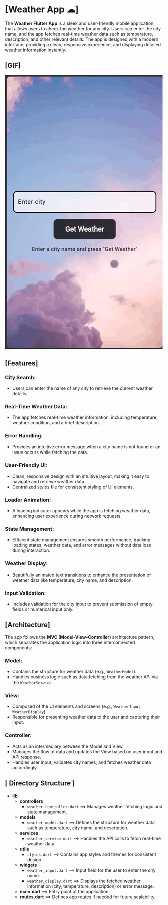 # [Weather App ☁]
The **Weather Flutter App** is a sleek and user-friendly mobile application that allows users to check the weather for any city. Users can enter the city name, and the app fetches real-time weather data such as temperature, description, and other relevant details. The app is designed with a modern interface, providing a clean, responsive experience, and displaying detailed weather information instantly.

## [GIF]
![Loading...](Gif/gif1.gif)

## [Features]

### City Search:
- Users can enter the name of any city to retrieve the current weather details.

### Real-Time Weather Data:
- The app fetches real-time weather information, including temperature, weather condition, and a brief description.

### Error Handling:
- Provides an intuitive error message when a city name is not found or an issue occurs while fetching the data.

### User-Friendly UI:
- Clean, responsive design with an intuitive layout, making it easy to navigate and retrieve weather data.
- Centralized styles file for consistent styling of UI elements.

### Loader Animation:
- A loading indicator appears while the app is fetching weather data, enhancing user experience during network requests.

### State Management:
- Efficient state management ensures smooth performance, tracking loading states, weather data, and error messages without data loss during interaction.

### Weather Display:
- Beautifully animated text transitions to enhance the presentation of weather data like temperature, city name, and description.

### Input Validation:
- Includes validation for the city input to prevent submission of empty fields or numerical input only.

## [Architecture]

The app follows the **MVC (Model-View-Controller)** architecture pattern, which separates the application logic into three interconnected components:

### Model:
- Contains the structure for weather data (e.g., `WeatherModel`).
- Handles business logic such as data fetching from the weather API via the `WeatherService`.

### View:
- Composed of the UI elements and screens (e.g., `WeatherInput`, `WeatherDisplay`).
- Responsible for presenting weather data to the user and capturing their input.

### Controller:
- Acts as an intermediary between the Model and View.
- Manages the flow of data and updates the View based on user input and API response.
- Handles user input, validates city names, and fetches weather data accordingly.

## [ Directory Structure ]

- **lib**
   - **controllers**
      - `weather_controller.dart` ==> Manages weather fetching logic and state management.
   - **models**
      - `weather_model.dart` ==> Defines the structure for weather data such as temperature, city name, and description.
   - **services**
      - `weather_service.dart` ==> Handles the API calls to fetch real-time weather data.
   - **utils**
      - `styles.dart` ==> Contains app styles and themes for consistent design.
   - **widgets**
      - `weather_input.dart` ==> Input field for the user to enter the city name.
      - `weather_display.dart` ==> Displays the fetched weather information (city, temperature, description) or error message.
   - **main.dart** ==> Entry point of the application.
   - **routes.dart** ==> Defines app routes if needed for future scalability.

